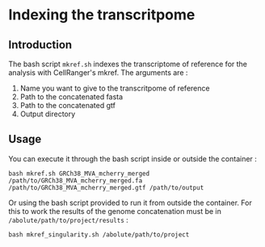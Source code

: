 # Indexing the transcritpome

## Introduction

The bash script ``mkref.sh`` indexes the transcriptome of reference for the analysis with CellRanger's mkref. The arguments are :

1. Name you want to give to the transcritpome of reference
2. Path to the concatenated fasta
3. Path to the concatenated gtf
4. Output directory

## Usage

You can execute it through the bash script inside or outside the container :

``bash mkref.sh GRCh38_MVA_mcherry_merged /path/to/GRCh38_MVA_mcherry_merged.fa /path/to/GRCh38_MVA_mcherry_merged.gtf /path/to/output``

Or using the bash script provided to run it from outside the container. For this to work the results of the genome concatenation must be in ``/abolute/path/to/project/results`` :

``bash mkref_singularity.sh /abolute/path/to/project``
